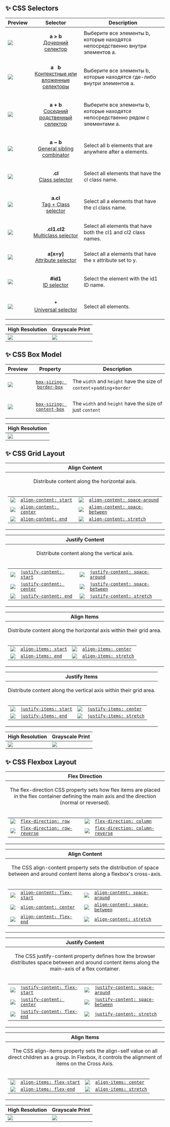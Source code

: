 ## :sparkles: CSS Selectors

| Preview                           | Selector                                                     | Description                                                  |
| --------------------------------- | ------------------------------------------------------------ | ------------------------------------------------------------ |
| [![](./assets/css_selectors_1.png)](https://developer.mozilla.org/en-US/docs/Web/CSS/Child_combinator) | <p align="center"><strong>a > b</strong><br /><a href="https://developer.mozilla.org/en-US/docs/Web/CSS/Child_combinator">Дочерний селектор</a></p> | Выберите все элементы b, которые находятся непосредственно внутри элементов a. |
| [![](./assets/css_selectors_2.png)](https://developer.mozilla.org/en-US/docs/Web/CSS/Descendant_combinator) | <p align="center"><strong>a &nbsp; b</strong><br /><a href="https://developer.mozilla.org/en-US/docs/Web/CSS/Descendant_combinator">Контекстные или вложенные селекторы</a></p> | Выберите все элементы b, которые находятся где-либо внутри элементов a. |
| [![](./assets/css_selectors_3.png)](https://developer.mozilla.org/en-US/docs/Web/CSS/Adjacent_sibling_combinator) | <p align="center"><strong>a + b</strong><br /><a href="https://developer.mozilla.org/en-US/docs/Web/CSS/Adjacent_sibling_combinator">Соседний родственный селектор</a></p> | Выберите все элементы b, которые находятся непосредственно рядом с элементами a. |
| [![](./assets/css_selectors_4.png)](https://developer.mozilla.org/en-US/docs/Web/CSS/General_sibling_combinator) | <p align="center"><strong>a ~ b</strong><br /><a href="https://developer.mozilla.org/en-US/docs/Web/CSS/General_sibling_combinator">General sibling combinator</a></p> | Select all b elements that are anywhere after a elements. |
| [![](./assets/css_selectors_5.png)](https://developer.mozilla.org/en-US/docs/Web/CSS/Class_selectors) | <p align="center"><strong>.cl</strong><br /><a href="https://developer.mozilla.org/en-US/docs/Web/CSS/Class_selectors">Class selector</a></p> | Select all elements that have the cl class name. |
| [![](./assets/css_selectors_6.png)](https://developer.mozilla.org/en-US/docs/Web/CSS/Type_selectors) | <p align="center"><strong>a.cl</strong><br /><a href="https://developer.mozilla.org/en-US/docs/Web/CSS/Type_selectors">Tag + Class selector</a></p> | Select all a elements that have the cl class name. |
| [![](./assets/css_selectors_7.png)](https://developer.mozilla.org/en-US/docs/Web/CSS/Class_selectors) | <p align="center"><strong>.cl1.cl2</strong><br /><a href="https://developer.mozilla.org/en-US/docs/Web/CSS/Class_selectors">Multiclass selector</a></p> | Select all elements that have both the cl1 and cl2 class names. |
| [![](./assets/css_selectors_8.png)](https://developer.mozilla.org/en-US/docs/Web/CSS/Attribute_selectors) | <p align="center"><strong>a\[x=y\]</strong><br /><a href="https://developer.mozilla.org/en-US/docs/Web/CSS/Attribute_selectors">Attribute selector</a></p> | Select all a elements that have the x attribute set to y. |
| [![](./assets/css_selectors_9.png)](https://developer.mozilla.org/en-US/docs/Web/CSS/ID_selectors) | <p align="center"><strong>#id1</strong><br /><a href="https://developer.mozilla.org/en-US/docs/Web/CSS/ID_selectors">ID selector</a></p> | Select the element with the id1 ID name. |
| [![](./assets/css_selectors_10.png)](https://developer.mozilla.org/en-US/docs/Web/CSS/Universal_selectors) | <p align="center"><strong>*</strong><br /><a href="https://developer.mozilla.org/en-US/docs/Web/CSS/Universal_selectors">Universal selector</a></p> | Select all elements. |

| High Resolution | Grayscale Print |
| --------------- | --------------- |
| [![](./assets/lowres-css_selectors.png)](./assets/css_selectors.png) | [![](./assets/lowres-css_selectors_print.png)](./assets/css_selectors_print.png) |

## :sparkles: CSS Box Model

| Preview                           | Property                                                     | Description                                                  |
| --------------------------------- | ------------------------------------------------------------ | ------------------------------------------------------------ |
| [![](./assets/css_box_model_1.png)](https://developer.mozilla.org/en-US/docs/Learn/CSS/Building_blocks/The_box_model) | <p align="center" markdown="true">[`box-sizing: border-box`](https://developer.mozilla.org/en-US/docs/Learn/CSS/Building_blocks/The_box_model)</p> | The `width` and `height` have the size of `content`+`padding`+`border` |
| [![](./assets/css_box_model_2.png)](https://developer.mozilla.org/en-US/docs/Learn/CSS/Building_blocks/The_box_model) | <p align="center" markdown="true">[`box-sizing: content-box`](https://developer.mozilla.org/en-US/docs/Learn/CSS/Building_blocks/The_box_model)</p> | The `width` and `height` have the size of just `content` |

| High Resolution |
| --------------- |
| [![](./assets/lowres-css_box_model.png)](./assets/css_box_model.png) |

## :sparkles: CSS Grid Layout

| Align Content                             |
| --------------------------------- |
| <p align="center" markdown="true">Distribute content along the horizontal axis.</p> |
| <table><tr><td markdown="true">[![](./assets/css_grid_align_content_start.png)](https://developer.mozilla.org/en-US/docs/Web/CSS/align-content)</td><td markdown="true">[`align-content: start`](https://developer.mozilla.org/en-US/docs/Web/CSS/align-content)</td><td markdown="true">[![](./assets/css_grid_align_content_space_around.png)](https://developer.mozilla.org/en-US/docs/Web/CSS/align-content)</td><td markdown="true">[`align-content: space-around`](https://developer.mozilla.org/en-US/docs/Web/CSS/align-content)</td></tr><tr><td markdown="true">[![](./assets/css_grid_align_content_center.png)](https://developer.mozilla.org/en-US/docs/Web/CSS/align-content)</td><td markdown="true">[`align-content: center`](https://developer.mozilla.org/en-US/docs/Web/CSS/align-content)</td><td markdown="true">[![](./assets/css_grid_align_content_space_between.png)](https://developer.mozilla.org/en-US/docs/Web/CSS/align-content)</td><td markdown="true">[`align-content: space-between`](https://developer.mozilla.org/en-US/docs/Web/CSS/align-content)</td></tr><tr><td markdown="true">[![](./assets/css_grid_align_content_end.png)](https://developer.mozilla.org/en-US/docs/Web/CSS/align-content)</td><td markdown="true">[`align-content: end`](https://developer.mozilla.org/en-US/docs/Web/CSS/align-content)</td><td markdown="true">[![](./assets/css_grid_align_content_stretch.png)](https://developer.mozilla.org/en-US/docs/Web/CSS/align-content)</td><td markdown="true">[`align-content: stretch`](https://developer.mozilla.org/en-US/docs/Web/CSS/align-content)</td></tr></table> |

| Justify Content                             |
| --------------------------------- |
| <p align="center" markdown="true">Distribute content along the vertical axis.</p> |
| <table><tr><td markdown="true">[![](./assets/css_grid_justify_content_start.png)](https://developer.mozilla.org/en-US/docs/Web/CSS/justify-content)</td><td markdown="true">[`justify-content: start`](https://developer.mozilla.org/en-US/docs/Web/CSS/justify-content)</td><td markdown="true">[![](./assets/css_grid_justify_content_space_around.png)](https://developer.mozilla.org/en-US/docs/Web/CSS/justify-content)</td><td markdown="true">[`justify-content: space-around`](https://developer.mozilla.org/en-US/docs/Web/CSS/justify-content)</td></tr><tr><td markdown="true">[![](./assets/css_grid_justify_content_center.png)](https://developer.mozilla.org/en-US/docs/Web/CSS/justify-content)</td><td markdown="true">[`justify-content: center`](https://developer.mozilla.org/en-US/docs/Web/CSS/justify-content)</td><td markdown="true">[![](./assets/css_grid_justify_content_space_between.png)](https://developer.mozilla.org/en-US/docs/Web/CSS/justify-content)</td><td markdown="true">[`justify-content: space-between`](https://developer.mozilla.org/en-US/docs/Web/CSS/justify-content)</td></tr><tr><td markdown="true">[![](./assets/css_grid_justify_content_end.png)](https://developer.mozilla.org/en-US/docs/Web/CSS/justify-content)</td><td markdown="true">[`justify-content: end`](https://developer.mozilla.org/en-US/docs/Web/CSS/justify-content)</td><td markdown="true">[![](./assets/css_grid_justify_content_stretch.png)](https://developer.mozilla.org/en-US/docs/Web/CSS/justify-content)</td><td markdown="true">[`justify-content: stretch`](https://developer.mozilla.org/en-US/docs/Web/CSS/justify-content)</td></tr></table> |

| Align Items                             |
| --------------------------------- |
| <p align="center" markdown="true">Distribute content along the horizontal axis within their grid area.</p> |
| <table><tr><td markdown="true">[![](./assets/css_grid_align_items_start.png)](https://developer.mozilla.org/en-US/docs/Web/CSS/align-items)</td><td markdown="true">[`align-items: start`](https://developer.mozilla.org/en-US/docs/Web/CSS/align-items)</td><td markdown="true">[![](./assets/css_grid_align_items_center.png)](https://developer.mozilla.org/en-US/docs/Web/CSS/align-items)</td><td markdown="true">[`align-items: center`](https://developer.mozilla.org/en-US/docs/Web/CSS/align-items)</td></tr><tr><td markdown="true">[![](./assets/css_grid_align_items_end.png)](https://developer.mozilla.org/en-US/docs/Web/CSS/align-items)</td><td markdown="true">[`align-items: end`](https://developer.mozilla.org/en-US/docs/Web/CSS/align-items)</td><td markdown="true">[![](./assets/css_grid_align_items_stretch.png)](https://developer.mozilla.org/en-US/docs/Web/CSS/align-items)</td><td markdown="true">[`align-items: stretch`](https://developer.mozilla.org/en-US/docs/Web/CSS/align-items)</td></tr></table> |

| Justify Items                            |
| --------------------------------- |
| <p align="center" markdown="true">Distribute content along the vertical axis within their grid area.</p> |
| <table><tr><td markdown="true">[![](./assets/css_grid_justify_items_start.png)](https://developer.mozilla.org/en-US/docs/Web/CSS/justify-items)</td><td markdown="true">[`justify-items: start`](https://developer.mozilla.org/en-US/docs/Web/CSS/justify-items)</td><td markdown="true">[![](./assets/css_grid_justify_items_center.png)](https://developer.mozilla.org/en-US/docs/Web/CSS/justify-items)</td><td markdown="true">[`justify-items: center`](https://developer.mozilla.org/en-US/docs/Web/CSS/justify-items)</td></tr><tr><td markdown="true">[![](./assets/css_grid_justify_items_end.png)](https://developer.mozilla.org/en-US/docs/Web/CSS/justify-items)</td><td markdown="true">[`justify-items: end`](https://developer.mozilla.org/en-US/docs/Web/CSS/justify-items)</td><td markdown="true">[![](./assets/css_grid_justify_items_stretch.png)](https://developer.mozilla.org/en-US/docs/Web/CSS/justify-items)</td><td markdown="true">[`justify-items: stretch`](https://developer.mozilla.org/en-US/docs/Web/CSS/justify-items)</td></tr></table> |

| High Resolution | Grayscale Print |
| --------------- | --------------- |
| [![](./assets/lowres-css_grid.png)](./assets/css_grid.png) | [![](./assets/lowres-css_grid_print.png)](./assets/css_grid_print.png) |

## :sparkles: CSS Flexbox Layout

| Flex Direction                             |
| --------------------------------- |
| <p align="center" markdown="true">The flex-direction CSS property sets how flex items are placed in the flex container defining the main axis and the direction (normal or reversed).</p> |
| <table><tr><td markdown="true">[![](./assets/css_flexbox_flex_direction_row.png)](https://developer.mozilla.org/en-US/docs/Web/CSS/flex-direction)</td><td markdown="true">[`flex-direction: row`](https://developer.mozilla.org/en-US/docs/Web/CSS/flex-direction)</td><td markdown="true">[![](./assets/css_flexbox_flex_direction_column.png)](https://developer.mozilla.org/en-US/docs/Web/CSS/flex-direction)</td><td markdown="true">[`flex-direction: column`](https://developer.mozilla.org/en-US/docs/Web/CSS/flex-direction)</td></tr><tr><td markdown="true">[![](./assets/css_flexbox_flex_direction_row_reverse.png)](https://developer.mozilla.org/en-US/docs/Web/CSS/flex-direction)</td><td markdown="true">[`flex-direction: row-reverse`](https://developer.mozilla.org/en-US/docs/Web/CSS/flex-direction)</td><td markdown="true">[![](./assets/css_flexbox_flex_direction_column_reverse.png)](https://developer.mozilla.org/en-US/docs/Web/CSS/flex-direction)</td><td markdown="true">[`flex-direction: column-reverse`](https://developer.mozilla.org/en-US/docs/Web/CSS/flex-direction)</td></tr></table> |

| Align Content                             |
| --------------------------------- |
| <p align="center" markdown="true">The CSS align-content property sets the distribution of space between and around content items along a flexbox's cross-axis.</p> |
| <table><tr><td markdown="true">[![](./assets/css_flexbox_align_content_flex_start.png)](https://developer.mozilla.org/en-US/docs/Web/CSS/align-content)</td><td markdown="true">[`align-content: flex-start`](https://developer.mozilla.org/en-US/docs/Web/CSS/align-content)</td><td markdown="true">[![](./assets/css_flexbox_align_content_space_around.png)](https://developer.mozilla.org/en-US/docs/Web/CSS/align-content)</td><td markdown="true">[`align-content: space-around`](https://developer.mozilla.org/en-US/docs/Web/CSS/align-content)</td></tr><tr><td markdown="true">[![](./assets/css_flexbox_align_content_center.png)](https://developer.mozilla.org/en-US/docs/Web/CSS/align-content)</td><td markdown="true">[`align-content: center`](https://developer.mozilla.org/en-US/docs/Web/CSS/align-content)</td><td markdown="true">[![](./assets/css_flexbox_align_content_space_between.png)](https://developer.mozilla.org/en-US/docs/Web/CSS/align-content)</td><td markdown="true">[`align-content: space-between`](https://developer.mozilla.org/en-US/docs/Web/CSS/align-content)</td></tr><tr><td markdown="true">[![](./assets/css_flexbox_align_content_flex_end.png)](https://developer.mozilla.org/en-US/docs/Web/CSS/align-content)</td><td markdown="true">[`align-content: flex-end`](https://developer.mozilla.org/en-US/docs/Web/CSS/align-content)</td><td markdown="true">[![](./assets/css_flexbox_align_content_stretch.png)](https://developer.mozilla.org/en-US/docs/Web/CSS/align-content)</td><td markdown="true">[`align-content: stretch`](https://developer.mozilla.org/en-US/docs/Web/CSS/align-content)</td></tr></table> |

| Justify Content                             |
| --------------------------------- |
| <p align="center" markdown="true">The CSS justify-content property defines how the browser distributes space between and around content items along the main-axis of a flex container.</p> |
| <table><tr><td markdown="true">[![](./assets/css_flexbox_justify_content_flex_start.png)](https://developer.mozilla.org/en-US/docs/Web/CSS/justify-content)</td><td markdown="true">[`justify-content: flex-start`](https://developer.mozilla.org/en-US/docs/Web/CSS/justify-content)</td><td markdown="true">[![](./assets/css_flexbox_justify_content_space_around.png)](https://developer.mozilla.org/en-US/docs/Web/CSS/justify-content)</td><td markdown="true">[`justify-content: space-around`](https://developer.mozilla.org/en-US/docs/Web/CSS/justify-content)</td></tr><tr><td markdown="true">[![](./assets/css_flexbox_justify_content_center.png)](https://developer.mozilla.org/en-US/docs/Web/CSS/justify-content)</td><td markdown="true">[`justify-content: center`](https://developer.mozilla.org/en-US/docs/Web/CSS/justify-content)</td><td markdown="true">[![](./assets/css_flexbox_justify_content_space_between.png)](https://developer.mozilla.org/en-US/docs/Web/CSS/justify-content)</td><td markdown="true">[`justify-content: space-between`](https://developer.mozilla.org/en-US/docs/Web/CSS/justify-content)</td></tr><tr><td markdown="true">[![](./assets/css_flexbox_justify_content_flex_end.png)](https://developer.mozilla.org/en-US/docs/Web/CSS/justify-content)</td><td markdown="true">[`justify-content: flex-end`](https://developer.mozilla.org/en-US/docs/Web/CSS/justify-content)</td><td markdown="true">[![](./assets/css_flexbox_justify_content_stretch.png)](https://developer.mozilla.org/en-US/docs/Web/CSS/justify-content)</td><td markdown="true">[`justify-content: stretch`](https://developer.mozilla.org/en-US/docs/Web/CSS/justify-content)</td></tr></table> |

| Align Items                             |
| --------------------------------- |
| <p align="center" markdown="true">The CSS align-items property sets the align-self value on all direct children as a group. In Flexbox, it controls the alignment of items on the Cross Axis.</p> |
| <table><tr><td markdown="true">[![](./assets/css_flexbox_align_items_flex_start.png)](https://developer.mozilla.org/en-US/docs/Web/CSS/align-items)</td><td markdown="true">[`align-items: flex-start`](https://developer.mozilla.org/en-US/docs/Web/CSS/align-items)</td><td markdown="true">[![](./assets/css_flexbox_align_items_center.png)](https://developer.mozilla.org/en-US/docs/Web/CSS/align-items)</td><td markdown="true">[`align-items: center`](https://developer.mozilla.org/en-US/docs/Web/CSS/align-items)</td></tr><tr><td markdown="true">[![](./assets/css_flexbox_align_items_flex_end.png)](https://developer.mozilla.org/en-US/docs/Web/CSS/align-items)</td><td markdown="true">[`align-items: flex-end`](https://developer.mozilla.org/en-US/docs/Web/CSS/align-items)</td><td markdown="true">[![](./assets/css_flexbox_align_items_stretch.png)](https://developer.mozilla.org/en-US/docs/Web/CSS/align-items)</td><td markdown="true">[`align-items: stretch`](https://developer.mozilla.org/en-US/docs/Web/CSS/align-items)</td></tr></table> |

| High Resolution | Grayscale Print |
| --------------- | --------------- |
| [![](./assets/lowres-css_flexbox.png)](./assets/css_flexbox.png) | [![](./assets/lowres-css_flexbox_print.png)](./assets/css_flexbox_print.png) |
